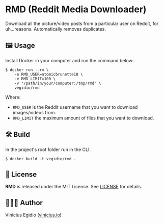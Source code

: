 # RMD (Reddit Media Downloader)

Download all the picture/video posts from a particular user on Reddit, for uh...reasons. Automatically removes duplicates.

## 🖼️ Usage

Install Docker in your computer and run the command below:

```
$ docker run --rm \
    -e RMD_USER=atomicbrunette18 \
    -e RMD_LIMIT=100 \
    -v "/path/in/your/computer:/tmp/rmd" \
    vegidio/rmd
```

Where:

* `RMD_USER` is the Reddit username that you want to download images/videos from.
* `RMD_LIMIT` the maximum amount of files that you want to download.

## 🛠️ Build

In the project's root folder run in the CLI:

```
$ docker build -t vegidio/rmd .
```

## 📝 License

**RMD** is released under the MIT License. See [LICENSE](LICENSE) for details.

## 👨🏾‍💻 Author

Vinicius Egidio ([vinicius.io](http://vinicius.io))